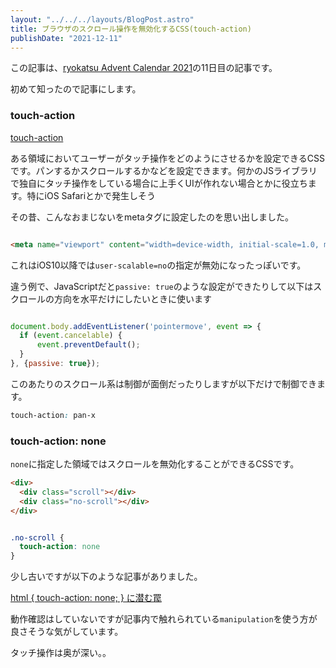 ```yaml
---
layout: "../../../layouts/BlogPost.astro"
title: ブラウザのスクロール操作を無効化するCSS(touch-action)
publishDate: "2021-12-11"
---
```


この記事は、[ryokatsu Advent Calendar 2021](https://adventar.org/calendars/7126)の11日目の記事です。

初めて知ったので記事にします。

### touch-action

[touch-action](https://developer.mozilla.org/ja/docs/Web/CSS/touch-action)

ある領域においてユーザーがタッチ操作をどのようにさせるかを設定できるCSSです。パンするかスクロールするかなどを設定できます。何かのJSライブラリで独自にタッチ操作をしている場合に上手くUIが作れない場合とかに役立ちます。特にiOS Safariとかで発生しそう

その昔、こんなおまじないをmetaタグに設定したのを思い出しました。

```html

<meta name="viewport" content="width=device-width, initial-scale=1.0, minimum-scale=1.0, maximum-scale=1.0, user-scalable=no">

```

これはiOS10以降では`user-scalable=no`の指定が無効になったっぽいです。


違う例で、JavaScriptだと`passive: true`のような設定ができたりして以下はスクロールの方向を水平だけにしたいときに使います

```js

document.body.addEventListener('pointermove', event => {
  if (event.cancelable) {
      event.preventDefault(); 
  }
}, {passive: true});

```

このあたりのスクロール系は制御が面倒だったりしますが以下だけで制御できます。

```css
touch-action: pan-x
```

### touch-action: none

`none`に指定した領域ではスクロールを無効化することができるCSSです。

```html
<div>
  <div class="scroll"></div>
  <div class="no-scroll"></div>
</div>

```

```css

.no-scroll {
  touch-action: none
}

```

少し古いですが以下のような記事がありました。

[html { touch-action: none; } に潜む罠](https://lealog.hateblo.jp/entry/2015/02/19/124748)

動作確認はしていないですが記事内で触れられている`manipulation`を使う方が良さそうな気がしています。

タッチ操作は奥が深い。。

